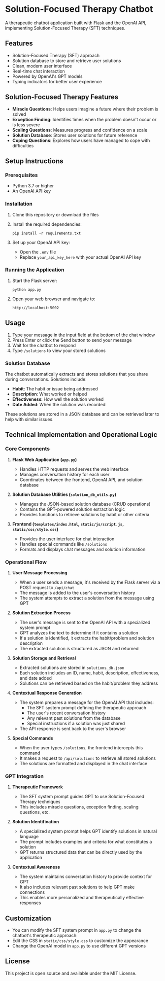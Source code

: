 # Solution-Focused Therapy Chatbot

A therapeutic chatbot application built with Flask and the OpenAI API, implementing Solution-Focused Therapy (SFT) techniques.

## Features

- Solution-Focused Therapy (SFT) approach
- Solution database to store and retrieve user solutions
- Clean, modern user interface
- Real-time chat interaction
- Powered by OpenAI's GPT models
- Typing indicators for better user experience

## Solution-Focused Therapy Features

- **Miracle Questions**: Helps users imagine a future where their problem is solved
- **Exception Finding**: Identifies times when the problem doesn't occur or is less severe
- **Scaling Questions**: Measures progress and confidence on a scale
- **Solution Database**: Stores user solutions for future reference
- **Coping Questions**: Explores how users have managed to cope with difficulties

## Setup Instructions

### Prerequisites

- Python 3.7 or higher
- An OpenAI API key

### Installation

1. Clone this repository or download the files

2. Install the required dependencies:
   ```
   pip install -r requirements.txt
   ```

3. Set up your OpenAI API key:
   - Open the `.env` file
   - Replace `your_api_key_here` with your actual OpenAI API key

### Running the Application

1. Start the Flask server:
   ```
   python app.py
   ```

2. Open your web browser and navigate to:
   ```
   http://localhost:5002
   ```

## Usage

1. Type your message in the input field at the bottom of the chat window
2. Press Enter or click the Send button to send your message
3. Wait for the chatbot to respond
4. Type `/solutions` to view your stored solutions

### Solution Database

The chatbot automatically extracts and stores solutions that you share during conversations. Solutions include:

- **Habit**: The habit or issue being addressed
- **Description**: What worked or helped
- **Effectiveness**: How well the solution worked
- **Date Added**: When the solution was recorded

These solutions are stored in a JSON database and can be retrieved later to help with similar issues.

## Technical Implementation and Operational Logic

### Core Components

1. **Flask Web Application (`app.py`)**
   - Handles HTTP requests and serves the web interface
   - Manages conversation history for each user
   - Coordinates between the frontend, OpenAI API, and solution database

2. **Solution Database Utilities (`solution_db_utils.py`)**
   - Manages the JSON-based solution database (CRUD operations)
   - Contains the GPT-powered solution extraction logic
   - Provides functions to retrieve solutions by habit or other criteria

3. **Frontend (`templates/index.html`, `static/js/script.js`, `static/css/style.css`)**
   - Provides the user interface for chat interaction
   - Handles special commands like `/solutions`
   - Formats and displays chat messages and solution information

### Operational Flow

1. **User Message Processing**
   - When a user sends a message, it's received by the Flask server via a POST request to `/api/chat`
   - The message is added to the user's conversation history
   - The system attempts to extract a solution from the message using GPT

2. **Solution Extraction Process**
   - The user's message is sent to the OpenAI API with a specialized system prompt
   - GPT analyzes the text to determine if it contains a solution
   - If a solution is identified, it extracts the habit/problem and solution description
   - The extracted solution is structured as JSON and returned

3. **Solution Storage and Retrieval**
   - Extracted solutions are stored in `solutions_db.json`
   - Each solution includes an ID, name, habit, description, effectiveness, and date added
   - Solutions can be retrieved based on the habit/problem they address

4. **Contextual Response Generation**
   - The system prepares a message for the OpenAI API that includes:
     - The SFT system prompt defining the therapeutic approach
     - The user's recent conversation history
     - Any relevant past solutions from the database
     - Special instructions if a solution was just shared
   - The API response is sent back to the user's browser

5. **Special Commands**
   - When the user types `/solutions`, the frontend intercepts this command
   - It makes a request to `/api/solutions` to retrieve all stored solutions
   - The solutions are formatted and displayed in the chat interface

### GPT Integration

1. **Therapeutic Framework**
   - The SFT system prompt guides GPT to use Solution-Focused Therapy techniques
   - This includes miracle questions, exception finding, scaling questions, etc.

2. **Solution Identification**
   - A specialized system prompt helps GPT identify solutions in natural language
   - The prompt includes examples and criteria for what constitutes a solution
   - GPT returns structured data that can be directly used by the application

3. **Contextual Awareness**
   - The system maintains conversation history to provide context for GPT
   - It also includes relevant past solutions to help GPT make connections
   - This enables more personalized and therapeutically effective responses

## Customization

- You can modify the SFT system prompt in `app.py` to change the chatbot's therapeutic approach
- Edit the CSS in `static/css/style.css` to customize the appearance
- Change the OpenAI model in `app.py` to use different GPT versions

## License

This project is open source and available under the MIT License.
